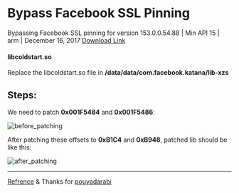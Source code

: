 # Bypass Facebook SSL Pinning
Bypassing Facebook SSL pinning for version 153.0.0.54.88 | Min API 15 | arm | December 16, 2017
[Download Link](https://www.apkmirror.com/apk/facebook-2/facebook/facebook-153-0-0-54-88-release/facebook-153-0-0-54-88-android-apk-download/)


#### libcoldstart.so

Replace the libcoldstart.so file in **/data/data/com.facebook.katana/lib-xzs**



## Steps:



We need to patch **0x001F5484** and **0x001F5486**:

![before_patching](https://raw.githubusercontent.com/knoobdev/Bypass-Facebook-SLL-Pinning/master/arm/before_patch.jpg?54119)


After patching these offsets to **0xB1C4** and **0xB948**, patched lib should be like this:


![after_patching](https://raw.githubusercontent.com/knoobdev/Bypass-Facebook-SLL-Pinning/master/arm/after_patch.jpg?54119)

---



[Refrence](https://serializethoughts.com/2016/08/18/bypassing-ssl-pinning-in-android-applications/) & Thanks for [pouyadarabi](https://github.com/pouyadarabi/Facebook_SSL_Pinning)

